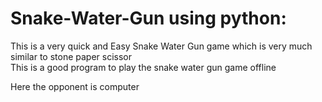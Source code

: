 # Snake-Water-Gun using python:
This is a very quick and Easy Snake Water Gun game which is very much similar to stone paper scissor <br>
This is a good program to play the snake water gun game offline

Here the opponent is computer<br>
